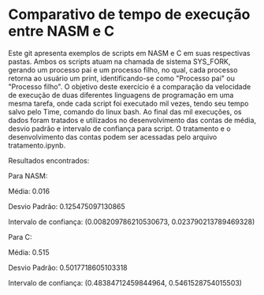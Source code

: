# Comparativo de tempo de execução entre NASM e C
Este git apresenta exemplos de scripts em NASM e C em suas respectivas pastas. Ambos os scripts atuam na chamada de sistema SYS_FORK, gerando um processo pai e um processo filho, no qual, cada processo retorna ao usuário um print, identificando-se como "Processo pai" ou "Processo filho". O objetivo deste exercício é a comparação da velocidade de execução de duas diferentes linguagens de programação em uma mesma tarefa, onde cada script foi executado mil vezes, tendo seu tempo salvo pelo Time, comando do linux bash. Ao final das mil execuções, os dados foram tratados e utilizados no desenvolvimento das contas de média, desvio padrão e intervalo de confiança para script. O tratamento e o desenvolvimento das contas podem ser acessadas pelo arquivo tratamento.ipynb.

Resultados encontrados: 

Para NASM:

Média: 0.016 

Desvio Padrão: 0.125475097130865 

Intervalo de confiança: (0.008209786210530673, 0.023790213789469328) 

Para C:

Média: 0.515 

Desvio Padrão: 0.5017718605103318 

Intervalo de confiança: (0.48384712459844964, 0.5461528754015503) 
